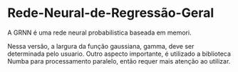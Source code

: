 # Rede-Neural-de-Regressão-Geral

A GRNN é uma rede neural probabilistica baseada em memori. 

Nessa versão, a largura da função gaussiana, gamma,  deve ser determinada pelo usuario. 
Outro aspecto importante, é utilizado a biblioteca Numba para processamento paralelo, então requer mais atenção ao utilizar.
